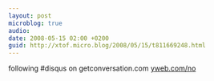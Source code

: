 ```yaml
---
layout: post
microblog: true
audio: 
date: 2008-05-15 02:00 +0200
guid: http://xtof.micro.blog/2008/05/15/t811669248.html
---
```

following #disqus on getconversation.com [yweb.com/no](http://yweb.com/no)

